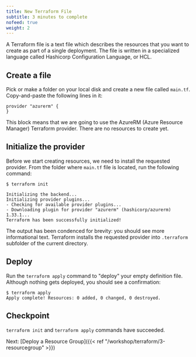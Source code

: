 ```yaml
---
title: New Terraform File
subtitle: 3 minutes to complete
nofeed: true
weight: 2
---
```


A Terraform file is a text file which describes the resources that you want to create as part of a single deployment. The file is written in a specialized language called Hashicorp Configuration Language, or HCL.

## Create a file

Pick or make a folder on your local disk and create a new file called `main.tf`. Copy-and-paste the following lines in it:

``` hcl
provider "azurerm" {
}
```

This block means that we are going to use the AzureRM (Azure Resource Manager) Terraform provider. There are no resources to create yet.

## Initialize the provider

Before we start creating resources, we need to install the requested provider. From the folder where `main.tf` file is located, run the following command:

```
$ terraform init

Initializing the backend...
Initializing provider plugins...
- Checking for available provider plugins...
- Downloading plugin for provider "azurerm" (hashicorp/azurerm) 1.33.1...
Terraform has been successfully initialized!
```

The output has been condenced for brevity: you should see more informational text. Terraform installs the requested provider into `.terraform` subfolder of the current directory.

## Deploy

Run the `terraform apply` command to "deploy" your empty definition file. Although nothing gets deployed, you should see a confirmation:

```
$ terraform apply
Apply complete! Resources: 0 added, 0 changed, 0 destroyed.
```

## Checkpoint

`terraform init` and `terraform apply` commands have succeeded.

Next: [Deploy a Resource Group]({{< ref "/workshop/terraform/3-resourcegroup" >}})